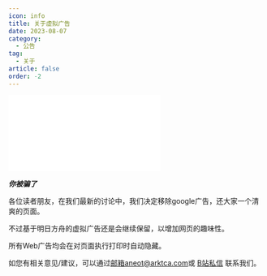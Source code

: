 ```yaml
---
icon: info
title: 关于虚拟广告
date: 2023-08-07
category:
  - 公告
tag:
  - 关于
article: false
order: -2
---
```


<iframe src="//player.bilibili.com/player.html?aid=80433022&bvid=BV1GJ411x7h7&cid=137649199&page=1" scrolling="no" border="0" frameborder="no" framespacing="0" allowfullscreen="true"> </iframe>

***你被骗了***

各位读者朋友，在我们最新的讨论中，我们决定移除google广告，还大家一个清爽的页面。

不过基于明日方舟的虚拟广告还是会继续保留，以增加网页的趣味性。

所有Web广告均会在对页面执行打印时自动隐藏。

如您有相关意见/建议，可以通过[邮箱aneot@arktca.com](mailto:aneot@arktca.com)或 [B站私信](https://space.bilibili.com/1317574696/) 联系我们。<eod />